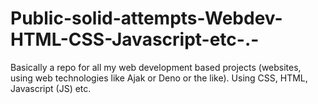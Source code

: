 # Public-solid-attempts-Webdev-HTML-CSS-Javascript-etc-.-
Basically a repo for all my web development based projects (websites, using web technologies like Ajak or Deno or the like). 
Using CSS, HTML, Javascript (JS) etc.
